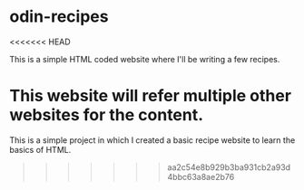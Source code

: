 # odin-recipes
<<<<<<< HEAD

This is a simple HTML coded website where I'll be writing a few recipes. 

This website will refer multiple other websites for the content.
=======
This is a simple project in which I created a basic recipe website to learn the basics of HTML.
>>>>>>> aa2c54e8b929b3ba931cb2a93d4bbc63a8ae2b76
